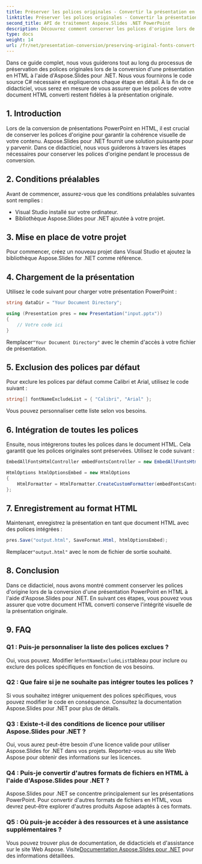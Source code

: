 ```yaml
---
title: Préserver les polices originales - Convertir la présentation en HTML
linktitle: Préserver les polices originales - Convertir la présentation en HTML
second_title: API de traitement Aspose.Slides .NET PowerPoint
description: Découvrez comment conserver les polices d'origine lors de la conversion de présentations au format HTML à l'aide d'Aspose.Slides pour .NET. Assurez la cohérence des polices et l’impact visuel sans effort.
type: docs
weight: 14
url: /fr/net/presentation-conversion/preserving-original-fonts-convert-presentation-to-html/
---
```


Dans ce guide complet, nous vous guiderons tout au long du processus de préservation des polices originales lors de la conversion d'une présentation en HTML à l'aide d'Aspose.Slides pour .NET. Nous vous fournirons le code source C# nécessaire et expliquerons chaque étape en détail. À la fin de ce didacticiel, vous serez en mesure de vous assurer que les polices de votre document HTML converti restent fidèles à la présentation originale.

## 1. Introduction

Lors de la conversion de présentations PowerPoint en HTML, il est crucial de conserver les polices d'origine pour garantir la cohérence visuelle de votre contenu. Aspose.Slides pour .NET fournit une solution puissante pour y parvenir. Dans ce didacticiel, nous vous guiderons à travers les étapes nécessaires pour conserver les polices d'origine pendant le processus de conversion.

## 2. Conditions préalables

Avant de commencer, assurez-vous que les conditions préalables suivantes sont remplies :

- Visual Studio installé sur votre ordinateur.
- Bibliothèque Aspose.Slides pour .NET ajoutée à votre projet.

## 3. Mise en place de votre projet

Pour commencer, créez un nouveau projet dans Visual Studio et ajoutez la bibliothèque Aspose.Slides for .NET comme référence.

## 4. Chargement de la présentation

Utilisez le code suivant pour charger votre présentation PowerPoint :

```csharp
string dataDir = "Your Document Directory";

using (Presentation pres = new Presentation("input.pptx"))
{
    // Votre code ici
}
```

 Remplacer`"Your Document Directory"` avec le chemin d'accès à votre fichier de présentation.

## 5. Exclusion des polices par défaut

Pour exclure les polices par défaut comme Calibri et Arial, utilisez le code suivant :

```csharp
string[] fontNameExcludeList = { "Calibri", "Arial" };
```

Vous pouvez personnaliser cette liste selon vos besoins.

## 6. Intégration de toutes les polices

Ensuite, nous intégrerons toutes les polices dans le document HTML. Cela garantit que les polices originales sont préservées. Utilisez le code suivant :

```csharp
EmbedAllFontsHtmlController embedFontsController = new EmbedAllFontsHtmlController(fontNameExcludeList);

HtmlOptions htmlOptionsEmbed = new HtmlOptions
{
    HtmlFormatter = HtmlFormatter.CreateCustomFormatter(embedFontsController)
};
```

## 7. Enregistrement au format HTML

Maintenant, enregistrez la présentation en tant que document HTML avec des polices intégrées :

```csharp
pres.Save("output.html", SaveFormat.Html, htmlOptionsEmbed);
```

 Remplacer`"output.html"` avec le nom de fichier de sortie souhaité.

## 8. Conclusion

Dans ce didacticiel, nous avons montré comment conserver les polices d'origine lors de la conversion d'une présentation PowerPoint en HTML à l'aide d'Aspose.Slides pour .NET. En suivant ces étapes, vous pouvez vous assurer que votre document HTML converti conserve l'intégrité visuelle de la présentation originale.

## 9. FAQ

### Q1 : Puis-je personnaliser la liste des polices exclues ?

 Oui, vous pouvez. Modifier le`fontNameExcludeList`tableau pour inclure ou exclure des polices spécifiques en fonction de vos besoins.

### Q2 : Que faire si je ne souhaite pas intégrer toutes les polices ?

Si vous souhaitez intégrer uniquement des polices spécifiques, vous pouvez modifier le code en conséquence. Consultez la documentation Aspose.Slides pour .NET pour plus de détails.

### Q3 : Existe-t-il des conditions de licence pour utiliser Aspose.Slides pour .NET ?

Oui, vous aurez peut-être besoin d'une licence valide pour utiliser Aspose.Slides for .NET dans vos projets. Reportez-vous au site Web Aspose pour obtenir des informations sur les licences.

### Q4 : Puis-je convertir d'autres formats de fichiers en HTML à l'aide d'Aspose.Slides pour .NET ?

Aspose.Slides pour .NET se concentre principalement sur les présentations PowerPoint. Pour convertir d'autres formats de fichiers en HTML, vous devrez peut-être explorer d'autres produits Aspose adaptés à ces formats.

### Q5 : Où puis-je accéder à des ressources et à une assistance supplémentaires ?

 Vous pouvez trouver plus de documentation, de didacticiels et d'assistance sur le site Web Aspose. Visite[Documentation Aspose.Slides pour .NET](https://reference.aspose.com/slides/net/) pour des informations détaillées.
